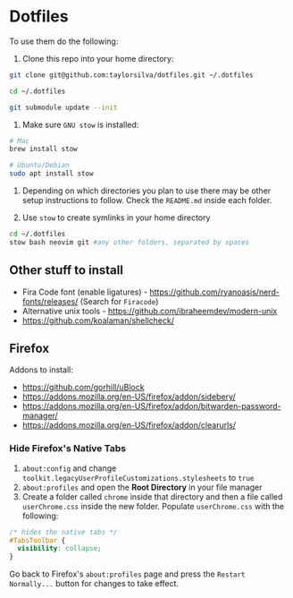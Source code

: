 # Dotfiles

To use them do the following:

1. Clone this repo into your home directory:

```bash
git clone git@github.com:taylorsilva/dotfiles.git ~/.dotfiles
```

```bash
cd ~/.dotfiles
```

```bash
git submodule update --init
```

1. Make sure `GNU stow` is installed:

```bash
# Mac
brew install stow

# Ubuntu/Debian
sudo apt install stow
```

1. Depending on which directories you plan to use there may be other
setup instructions to follow. Check the `README.md` inside each folder.

1. Use `stow` to create symlinks in your home directory

```bash
cd ~/.dotfiles
stow bash neovim git #any other folders, separated by spaces
```

## Other stuff to install
- Fira Code font (enable ligatures) - https://github.com/ryanoasis/nerd-fonts/releases/ (Search for `Firacode`)
- Alternative unix tools - https://github.com/ibraheemdev/modern-unix
- https://github.com/koalaman/shellcheck/

## Firefox

Addons to install:
- https://github.com/gorhill/uBlock
- https://addons.mozilla.org/en-US/firefox/addon/sidebery/
- https://addons.mozilla.org/en-US/firefox/addon/bitwarden-password-manager/
- https://addons.mozilla.org/en-US/firefox/addon/clearurls/

### Hide Firefox's Native Tabs

1. `about:config` and change `toolkit.legacyUserProfileCustomizations.stylesheets` to `true`
1. `about:profiles` and open the **Root Directory** in your file manager
1. Create a folder called `chrome` inside that directory and then a file called `userChrome.css` inside the new folder. Populate `userChrome.css` with the following:

```css
/* hides the native tabs */
#TabsToolbar {
  visibility: collapse;
}
```
Go back to Firefox's `about:profiles` page and press the `Restart Normally...` button for changes to take effect.
